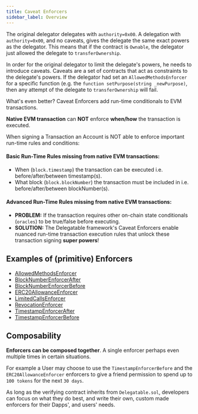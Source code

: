 ```yaml
---
title: Caveat Enforcers
sidebar_label: Overview
---
```


The original delegator delegates with `authority=0x00`. A delegation with `authority=0x00`, and no caveats, gives the delegate the same exact powers as the delegator. This means that if the contract is `Ownable`, the delegator just allowed the delegate to `transferOwnership`.

In order for the original delegator to limit the delegate's powers, he needs to introduce caveats. Caveats are a set of contracts that act as constraints to the delegate's powers. If the delegator had set an `AllowedMethodsEnforcer` for a specific function (e.g. the `function setPurpose(string _newPurpose)`, then any attempt of the delegate to `transferOwnership` will fail.

What's even better? Caveat Enforcers add run-time conditionals to EVM transactions.

**Native EVM transaction** can **NOT** enforce **when/how** the transaction is executed.

When signing a Transaction an Account is NOT able to enforce important run-time rules and conditions:

#### Basic Run-Time Rules missing from native EVM transactions:

- When (`block.timestamp`) the transaction can be executed i.e. before/after/between timestamp(s).
- What block (`block.blockNumber`) the transaction must be included in i.e. before/after/between blockNumber(s).

#### Advanced Run-Time Rules missing from native EVM transactions:

- **PROBLEM:** If the transaction requires other on-chain state conditionals (`oracles`) to be true/false before executing.
- **SOLUTION:** The Delegatable framework's Caveat Enforcers enable nuanced run-time transaction execution rules that unlock these transaction signing **super powers**!

## Examples of (primitive) Enforcers

- [AllowedMethodsEnforcer](/docs/enforcers/allowed-methods-enforcer)
- [BlockNumberEnforcerAfter](/docs/enforcers/block-number-after-enforcer)
- [BlockNumberEnforcerBefore](/docs/enforcers/block-number-before-enforcer)
- [ERC20AllowanceEnforcer](/docs/enforcers/erc20-allowance-enforcer)
- [LimitedCallsEnforcer](/docs/enforcers/limited-calls-enforcer)
- [RevocationEnforcer](/docs/enforcers/revocation-enforcer)
- [TimestampEnforcerAfter](/docs/enforcers/timestamp-after-enforcer)
- [TimestampEnforcerBefore](/docs/enforcers/timestamp-before-enforcer)

## Composability

**Enforcers can be composed together**. A single enforcer perhaps even multiple times in certain situations.

For example a User may choose to use the `TimestampEnforcerBefore` and the `ERC20AllowanceEnforcer` enforcers to give a friend permission to spend up to `100 tokens` for the next `30 days`.

As long as the verifying contract inherits from `Delegatable.sol`, developers can focus on what they do best, and write their own, custom made enforcers for their Dapps', and users' needs.
